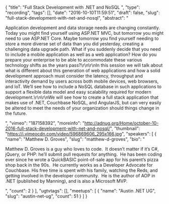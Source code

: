 {
  "title": "Full Stack Development with .NET and NoSQL ",
  "type": "recording",
  "tags": [],
  "date": "2016-10-10T11:59:51",
  "draft": false,
  "slug": "full-stack-development-with-net-and-nosql",
  "abstract": "<p>Application development and data storage needs are changing constantly. Today you might find yourself using ASP.NET MVC, but tomorrow you might need to use ASP.NET Core. Maybe tomorrow you find yourself needing to store a more diverse set of data than you did yesterday, creating a challenging data upgrade path. What if you suddenly decide that you need to include a mobile application as well as a web application? How do you prepare your enterprise to be able to accommodate these various technology shifts as the years pass?\r\n\r\nIn this session we will talk about what is different about this generation of web applications and how a solid development approach must consider the latency, throughput and interactivity demand by users across both mobile devices, web browsers, and IoT. We’ll see how to include a NoSQL database in such applications to support a flexible data model and easy scalability required for modern development.\r\n\r\nWe will see how to create a full stack application that makes use of .NET, Couchbase NoSQL, and AngularJS, but can very easily be altered to meet the needs of your organization should things change in the future.</p>",
  "vimeo": "187158392",
  "moreinfo": "http://adnug.org/Home/october-10-2016-full-stack-development-with-net-and-nosql/",
  "thumbnail": "https://i.vimeocdn.com/video/596869606_295x166.jpg",
  "speakers": [
    {
      "name": "Matthew D. Groves",
      "slug": "matthew-d-groves",
      "bio": "<p>Matthew D. Groves is a guy who loves to code.  It doesn’t matter if it’s C#, jQuery, or PHP: he’ll submit pull requests for anything.  He has been coding ever since he wrote a QuickBASIC point-of-sale app for his parent’s pizza shop back in the 90s.  He currently works as a Developer Advocate for Couchbase. His free time is spent with his family, watching the Reds, and getting involved in the developer community.  He is the author of AOP in .NET (published by Manning), and is also a Microsoft MVP.</p>",
      "count": 2
    }
  ],
  "ugtvtags": [],
  "meetups": [
    {
      "name": "Austin .NET UG",
      "slug": "austin-net-ug",
      "count": 51
    }
  ]
}